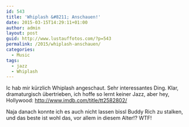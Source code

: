 ```yaml
---
id: 543
title: 'Whiplash &#8211; Anschauen!'
date: 2015-03-15T14:29:11+01:00
author: admin
layout: post
guid: http://www.lustauffotos.com/?p=543
permalink: /2015/whiplash-anschauen/
categories:
  - Music
tags:
  - jazz
  - Whiplash
---
```

Ic hab mir kürzlich Whiplash angeschaut. Sehr interessantes Ding. Klar, dramaturgisch übertrieben, ich hoffe so lernt keiner Jazz, aber hey, Hollywood: <http://www.imdb.com/title/tt2582802/>

Naja danach konnte ich es auch nicht lassen bissl Buddy Rich zu stalken, und das beste ist wohl das, vor allem in diesem Alter!? WTF!